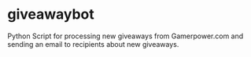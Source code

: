 # giveawaybot
Python Script for processing new giveaways from Gamerpower.com and sending an email to recipients about new giveaways.
